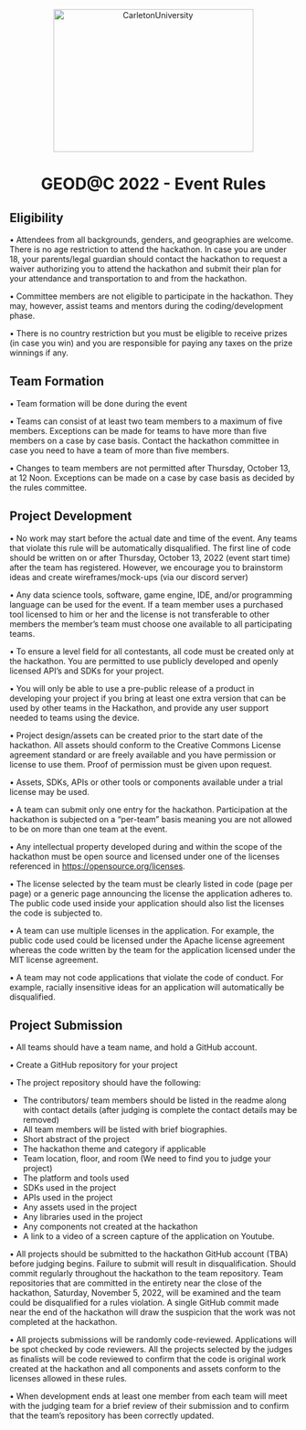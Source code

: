 <p align="center">
<a>
    <img alt="CarletonUniversity" src="https://d2vppzocvtms05.cloudfront.net/media/0E1CDD20-4B09-4D72-9A86896E97D10615/B151DC61-BA12-49C3-99201E79E08F58EE/webimage-BD665DBF-DDA4-46D5-AA5D8CB9DA8E6C51.png" width="350" height="250">
 </a>
  </p>
<h1 align="center"> GEOD@C 2022 - Event Rules </h1>

## Eligibility

•	Attendees from all backgrounds, genders, and geographies are welcome. There is no age restriction to attend the hackathon. In case you are under 18, your parents/legal guardian should contact the hackathon to request a waiver authorizing you to attend the hackathon and submit their plan for your attendance and transportation to and from the hackathon.

•	Committee members are not eligible to participate in the hackathon. They may, however, assist teams and mentors during the coding/development phase.

•	There is no country restriction but you must be eligible to receive prizes (in case you win) and you are responsible for paying any taxes on the prize winnings if any.

## Team Formation

•	Team formation will be done during the event

•	Teams can consist of at least two team members to a maximum of five members. Exceptions can be made for teams to have more than five members on a case by case basis. Contact the hackathon committee in case you need to have a team of more than five members.

•	Changes to team members are not permitted after Thursday, October 13, at 12 Noon. Exceptions can be made on a case by case basis as decided by the rules committee.

## Project Development

•	No work may start before the actual date and time of the event. Any teams that violate this rule will be automatically disqualified. The first line of code should be written on or after Thursday, October 13, 2022 (event start time) after the team has registered. However, we encourage you to brainstorm ideas and create wireframes/mock-ups (via our discord server) 

•	Any data science tools, software, game engine, IDE, and/or programming language can be used for the event. If a team member uses a purchased tool licensed to him or her and the license is not transferable to other members the member’s team must choose one available to all participating teams.

•	To ensure a level field for all contestants, all code must be created only at the hackathon. You are permitted to use publicly developed and openly licensed API’s and SDKs for your project.

•	You will only be able to use a pre-public release of a product in developing your project if you bring at least one extra version that can be used by other teams in the Hackathon, and provide any user support needed to teams using the device.

•	Project design/assets can be created prior to the start date of the hackathon. All assets should conform to the Creative Commons License agreement standard or are freely available and you have permission or license to use them. Proof of permission must be given upon request.

•	Assets, SDKs, APIs or other tools or components available under a trial license may be used.

•	A team can submit only one entry for the hackathon. Participation at the hackathon is subjected on a “per-team” basis meaning you are not allowed to be on more than one team at the event.

•	Any intellectual property developed during and within the scope of the hackathon must be open source and licensed under one of the licenses referenced in https://opensource.org/licenses.

•	The license selected by the team must be clearly listed in code (page per page) or a generic page announcing the license the application adheres to. The public code used inside your application should also list the licenses the code is subjected to.

•	A team can use multiple licenses in the application. For example, the public code used could be licensed under the Apache license agreement whereas the code written by the team for the application licensed under the MIT license agreement.

•	A team may not code applications that violate the code of conduct. For example, racially insensitive ideas for an application will automatically be disqualified.

## Project Submission

•	All teams should have a team name, and hold a GitHub account.

•	Create a GitHub repository for your project

•	The project repository should have the following:
  -	The contributors/ team members should be listed in the readme along with contact details (after judging is complete the contact details may be removed)
  -	All team members will be listed with brief biographies.
  -	Short abstract of the project
  -	The hackathon theme and category if applicable
  -	Team location, floor, and room (We need to find you to judge your project)
  -	The platform and tools used
  -	SDKs used in the project
  -	APIs used in the project
  -	Any assets used in the project
  -	Any libraries used in the project
  -	Any components not created at the hackathon
  -	A link to a video of a screen capture of the application on Youtube.
  
•	All projects should be submitted to the hackathon GitHub account (TBA) before judging begins. Failure to submit will result in disqualification. Should commit regularly throughout the hackathon to the team repository. Team repositories that are committed in the entirety near the close of the hackathon, Saturday, November 5, 2022, will be examined and the team could be disqualified for a rules violation. A single GitHub commit made near the end of the hackathon will draw the suspicion that the work was not completed at the hackathon.

•	All projects submissions will be randomly code-reviewed. Applications will be spot checked by code reviewers. All the projects selected by the judges as finalists will be code reviewed to confirm that the code is original work created at the hackathon and all components and assets conform to the licenses allowed in these rules.

•	When development ends at least one member from each team will meet with the judging team for a brief review of their submission and to confirm that the team’s repository has been correctly updated.



